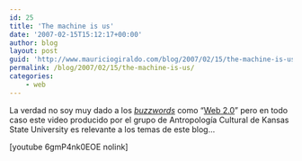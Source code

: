 ```yaml
---
id: 25
title: 'The machine is us'
date: '2007-02-15T15:12:17+00:00'
author: blog
layout: post
guid: 'http://www.mauriciogiraldo.com/blog/2007/02/15/the-machine-is-us/'
permalink: /blog/2007/02/15/the-machine-is-us/
categories:
    - web
---
```


La verdad no soy muy dado a los [*buzzwords*](http://en.wikipedia.org/wiki/Buzzword "significado de ") como “[Web 2.0](http://en.wikipedia.org/wiki/Web_2.0 "significado de ")” pero en todo caso este video producido por el grupo de Antropologí­a Cultural de Kansas State University es relevante a los temas de este blog…

\[youtube 6gmP4nk0EOE nolink\]